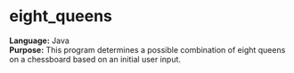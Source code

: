 eight_queens
============

<b>Language:</b> Java <br />
<b>Purpose:</b> This program determines a possible combination of eight queens on a chessboard based on an initial user input. 
